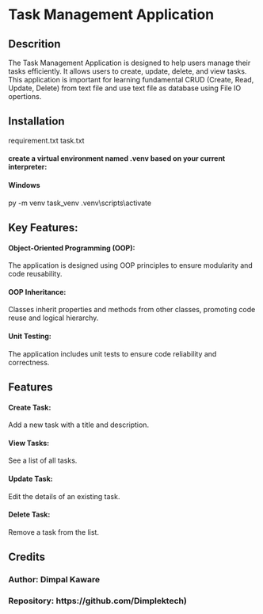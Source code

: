 # Task Management Application

<h2>Descrition</h2>
The Task Management Application is designed to help users manage their tasks efficiently. It allows users to create, update, delete, and view tasks. This application is important for learning fundamental CRUD (Create, Read, Update, Delete) from text file and use text file as database using  File IO opertions.

<h2> Installation </h2>
  requirement.txt
  task.txt
<h4>create a virtual environment named .venv based on your current interpreter:</h4>
 <h4>Windows</h4>
py -m venv task_venv
.venv\scripts\activate

<h2> Key Features:</h2>
<h4>Object-Oriented Programming (OOP):</h4> The application is designed using OOP principles to ensure modularity and code reusability.
<h4>OOP Inheritance:</h4> Classes inherit properties and methods from other classes, promoting code reuse and logical hierarchy.
<h4>Unit Testing:</h4> The application includes unit tests to ensure code reliability and correctness.

<h2> Features</h2>
<h4>Create Task:</h4> Add a new task with a title and description.
<h4>View Tasks: </h4>See a list of all tasks.
<h4>Update Task:</h4> Edit the details of an existing task.
<h4>Delete Task:</h4> Remove a task from the list.

<h2>Credits</h2>
<h3> Author: Dimpal Kaware </h3>
<h3>Repository: https://github.com/Dimplektech)</h3>

